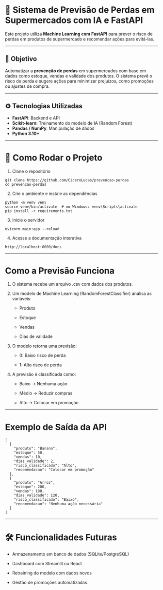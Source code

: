 # 🛒 Sistema de Previsão de Perdas em Supermercados com IA e FastAPI

Este projeto utiliza **Machine Learning com FastAPI** para prever o risco de perdas em produtos de supermercado e recomendar ações para evitá-las.

---

## 📌 Objetivo

Automatizar a **prevenção de perdas** em supermercados com base em dados como estoque, vendas e validade dos produtos. O sistema prevê o risco de perda e sugere ações para minimizar prejuízos, como promoções ou ajustes de compra.

---

## ⚙️ Tecnologias Utilizadas

- **FastAPI**: Backend e API
- **Scikit-learn**: Treinamento do modelo de IA (Random Forest)
- **Pandas / NumPy**: Manipulação de dados
- **Python 3.10+**

---

# 🚀 Como Rodar o Projeto

1. Clone o repositório
```
git clone https://github.com/CiceroLucas/prevencao-perdas
cd prevencao-perdas
```

2. Crie o ambiente e instale as dependências
```
python -m venv venv
source venv/bin/activate  # no Windows: venv\Scripts\activate
pip install -r requirements.txt
```

3. Inicie o servidor
```
uvicorn main:app --reload
```

4. Acesse a documentação interativa
```
http://localhost:8000/docs
```
---
# Como a Previsão Funciona

1. O sistema recebe um arquivo .csv com dados dos produtos.

2. Um modelo de Machine Learning (RandomForestClassifier) analisa as variáveis:

    * Produto
  
    * Estoque
  
    * Vendas
  
    * Dias de validade

3. O modelo retorna uma previsão:

    * 0: Baixo risco de perda
  
    * 1: Alto risco de perda

4. A previsão é classificada como:

    * Baixo → Nenhuma ação
    
    * Médio → Reduzir compras
    
    * Alto → Colocar em promoção

---

# Exemplo de Saída da API
```
[
  {
    "produto": "Banana",
    "estoque": 50,
    "vendas": 10,
    "dias_validade": 2,
    "risco_classificado": "Alto",
    "recomendacao": "Colocar em promoção"
  },
  {
    "produto": "Arroz",
    "estoque": 200,
    "vendas": 180,
    "dias_validade": 120,
    "risco_classificado": "Baixo",
    "recomendacao": "Nenhuma ação necessária"
  }
]

```
---

# 🛠 Funcionalidades Futuras
 - Armazenamento em banco de dados (SQLite/PostgreSQL)

 - Dashboard com Streamlit ou React

 - Retraining do modelo com dados novos

 - Gestão de promoções automatizadas
